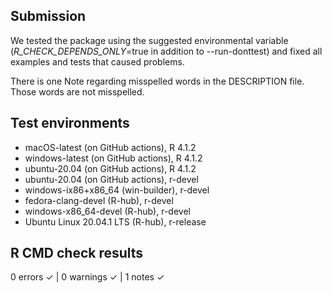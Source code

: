 ## Submission 

We tested the package using the suggested environmental variable (_R_CHECK_DEPENDS_ONLY_=true in addition to --run-donttest) and fixed all examples 
and tests that caused problems.

There is one Note regarding misspelled words in the DESCRIPTION file. Those words are not misspelled.

## Test environments
* macOS-latest (on GitHub actions), R 4.1.2
* windows-latest (on GitHub actions), R 4.1.2
* ubuntu-20.04 (on GitHub actions), R 4.1.2
* ubuntu-20.04 (on GitHub actions), r-devel
* windows-ix86+x86_64 (win-builder), r-devel
* fedora-clang-devel (R-hub), r-devel
* windows-x86_64-devel (R-hub), r-devel
* Ubuntu Linux 20.04.1 LTS (R-hub), r-release

## R CMD check results

0 errors ✓ | 0 warnings ✓ | 1 notes ✓

